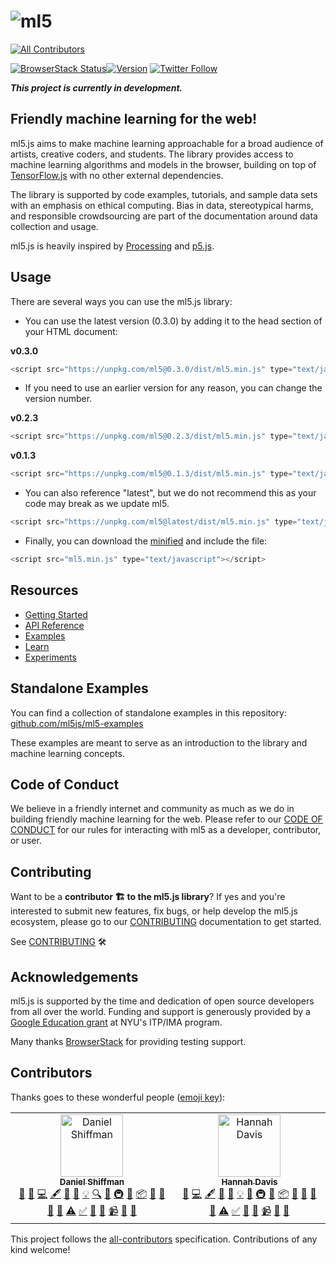 # ![ml5](https://user-images.githubusercontent.com/10605821/41332516-2ee26714-6eac-11e8-83e4-a40b8761e764.png)
[![All Contributors](https://img.shields.io/badge/all_contributors-2-orange.svg?style=flat-square)](#contributors)

[![BrowserStack Status](https://www.browserstack.com/automate/badge.svg?badge_key=QVNDdlkvMzNYSmhRRWlweXlIOTBENkd0MDBCOUJlbmFVZFRneFIzNlh4az0tLXA4S0loSGNlVUc2V2I3cVdLdXBKdGc9PQ==--8a5e5bfd3eafbba0702c02ec57ffec9d627a78ef)](https://www.browserstack.com/automate/public-build/QVNDdlkvMzNYSmhRRWlweXlIOTBENkd0MDBCOUJlbmFVZFRneFIzNlh4az0tLXA4S0loSGNlVUc2V2I3cVdLdXBKdGc9PQ==--8a5e5bfd3eafbba0702c02ec57ffec9d627a78ef)[![Version](https://img.shields.io/npm/v/ml5.svg?style=flat-square)](https://www.npmjs.com/package/ml5)
[![Twitter Follow](https://img.shields.io/twitter/follow/espadrine.svg?style=social&label=Follow)](https://twitter.com/ml5js)



**_This project is currently in development._**

## Friendly machine learning for the web!

ml5.js aims to make machine learning approachable for a broad audience of artists, creative coders, and students. The library provides access to machine learning algorithms and models in the browser, building on top of [TensorFlow.js](https://js.tensorflow.org/) with no other external dependencies.

The library is supported by code examples, tutorials, and sample data sets with an emphasis on ethical computing. Bias in data, stereotypical harms, and responsible crowdsourcing are part of the documentation around data collection and usage.

ml5.js is heavily inspired by [Processing](https://processing.org/) and [p5.js](https://p5js.org/).

## Usage

There are several ways you can use the ml5.js library:

* You can use the latest version (0.3.0) by adding it to the head section of your HTML document:

**v0.3.0**
```javascript
<script src="https://unpkg.com/ml5@0.3.0/dist/ml5.min.js" type="text/javascript"></script>
```

* If you need to use an earlier version for any reason, you can change the version number.

**v0.2.3**
```javascript
<script src="https://unpkg.com/ml5@0.2.3/dist/ml5.min.js" type="text/javascript"></script>
```

**v0.1.3**

```javascript
<script src="https://unpkg.com/ml5@0.1.3/dist/ml5.min.js" type="text/javascript"></script>
```

* You can also reference "latest", but we do not recommend this as your code may break as we update ml5.

```javascript
<script src="https://unpkg.com/ml5@latest/dist/ml5.min.js" type="text/javascript"></script>
```

* Finally, you can download the [minified](https://raw.githubusercontent.com/ml5js/ml5-library/master/dist/ml5.min.js) and include the file:

```javascript
<script src="ml5.min.js" type="text/javascript"></script>
```

## Resources

- [Getting Started](https://ml5js.org/docs/getting-started)
- [API Reference](https://ml5js.org/docs/ImageClassifier)
- [Examples](https://ml5js.org/docs/quick-start)
- [Learn](https://ml5js.org/docs/glossary-machine-learning)
- [Experiments](https://ml5js.org/en/experiments)

## Standalone Examples

You can find a collection of standalone examples in this repository: [github.com/ml5js/ml5-examples](https://github.com/ml5js/ml5-examples)

These examples are meant to serve as an introduction to the library and machine learning concepts.

## Code of Conduct
We believe in a friendly internet and community as much as we do in building friendly machine learning for the web. Please refer to our [CODE OF CONDUCT](CODE_OF_CONDUCT.md) for our rules for interacting with ml5 as a developer, contributor, or user.

## Contributing
Want to be a **contributor 🏗 to the ml5.js library**? If yes and you're interested to submit new features, fix bugs, or help develop the ml5.js ecosystem, please go to our [CONTRIBUTING](CONTRIBUTING.md) documentation to get started.

See [CONTRIBUTING](CONTRIBUTING.md) 🛠

## Acknowledgements

ml5.js is supported by the time and dedication of open source developers from all over the world. Funding and support is generously provided by a [Google Education grant](https://edu.google.com/giving/?modal_active=none) at NYU's ITP/IMA program.

Many thanks [BrowserStack](https://www.browserstack.com/) for providing testing support. 



## Contributors

Thanks goes to these wonderful people ([emoji key](https://allcontributors.org/docs/en/emoji-key)):

<!-- ALL-CONTRIBUTORS-LIST:START - Do not remove or modify this section -->
<!-- prettier-ignore -->
<table><tr><td align="center"><a href="http://www.shiffman.net"><img src="https://avatars0.githubusercontent.com/u/191758?v=4" width="100px;" alt="Daniel Shiffman"/><br /><sub><b>Daniel Shiffman</b></sub></a><br /><a href="https://github.com/ml5js/ml5-library/issues?q=author%3Ashiffman" title="Bug reports">🐛</a> <a href="#business-shiffman" title="Business development">💼</a> <a href="https://github.com/ml5js/ml5-library/commits?author=shiffman" title="Code">💻</a> <a href="#content-shiffman" title="Content">🖋</a> <a href="https://github.com/ml5js/ml5-library/commits?author=shiffman" title="Documentation">📖</a> <a href="#design-shiffman" title="Design">🎨</a> <a href="#example-shiffman" title="Examples">💡</a> <a href="#fundingFinding-shiffman" title="Funding Finding">🔍</a> <a href="#ideas-shiffman" title="Ideas, Planning, & Feedback">🤔</a> <a href="#infra-shiffman" title="Infrastructure (Hosting, Build-Tools, etc)">🚇</a> <a href="#maintenance-shiffman" title="Maintenance">🚧</a> <a href="#platform-shiffman" title="Packaging/porting to new platform">📦</a> <a href="#plugin-shiffman" title="Plugin/utility libraries">🔌</a> <a href="#projectManagement-shiffman" title="Project Management">📆</a> <a href="#review-shiffman" title="Reviewed Pull Requests">👀</a> <a href="#tool-shiffman" title="Tools">🔧</a> <a href="https://github.com/ml5js/ml5-library/commits?author=shiffman" title="Tests">⚠️</a> <a href="#tutorial-shiffman" title="Tutorials">✅</a> <a href="#talk-shiffman" title="Talks">📢</a> <a href="#userTesting-shiffman" title="User Testing">📓</a> <a href="#video-shiffman" title="Videos">📹</a> <a href="#question-shiffman" title="Answering Questions">💬</a> <a href="#blog-shiffman" title="Blogposts">📝</a></td><td align="center"><a href="http://www.hannahishere.com"><img src="https://avatars0.githubusercontent.com/u/1385308?v=4" width="100px;" alt="Hannah Davis"/><br /><sub><b>Hannah Davis</b></sub></a><br /><a href="https://github.com/ml5js/ml5-library/issues?q=author%3Ahandav" title="Bug reports">🐛</a> <a href="https://github.com/ml5js/ml5-library/commits?author=handav" title="Code">💻</a> <a href="#content-handav" title="Content">🖋</a> <a href="https://github.com/ml5js/ml5-library/commits?author=handav" title="Documentation">📖</a> <a href="#design-handav" title="Design">🎨</a> <a href="#example-handav" title="Examples">💡</a> <a href="#ideas-handav" title="Ideas, Planning, & Feedback">🤔</a> <a href="#infra-handav" title="Infrastructure (Hosting, Build-Tools, etc)">🚇</a> <a href="#maintenance-handav" title="Maintenance">🚧</a> <a href="#platform-handav" title="Packaging/porting to new platform">📦</a> <a href="#plugin-handav" title="Plugin/utility libraries">🔌</a> <a href="#projectManagement-handav" title="Project Management">📆</a> <a href="#review-handav" title="Reviewed Pull Requests">👀</a> <a href="#tool-handav" title="Tools">🔧</a> <a href="https://github.com/ml5js/ml5-library/commits?author=handav" title="Tests">⚠️</a> <a href="#tutorial-handav" title="Tutorials">✅</a> <a href="#talk-handav" title="Talks">📢</a> <a href="#userTesting-handav" title="User Testing">📓</a> <a href="#video-handav" title="Videos">📹</a> <a href="#question-handav" title="Answering Questions">💬</a> <a href="#blog-handav" title="Blogposts">📝</a></td></tr></table>

<!-- ALL-CONTRIBUTORS-LIST:END -->

This project follows the [all-contributors](https://github.com/all-contributors/all-contributors) specification. Contributions of any kind welcome!